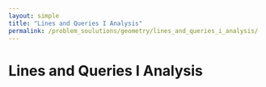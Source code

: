 ```yaml
---
layout: simple
title: "Lines and Queries I Analysis"
permalink: /problem_soulutions/geometry/lines_and_queries_i_analysis/
---
```



# Lines and Queries I Analysis
